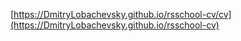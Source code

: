  [https://DmitryLobachevsky.github.io/rsschool-cv/cv](https://DmitryLobachevsky.github.io/rsschool-cv)
